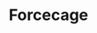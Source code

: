 ---
title: "Forcecage"
index: "forcecage"
permalink: /spells/forcecage/
tags:
  - Spell
  - 7th Level
  - Evocation
available_for:
  - Bard
  - Warlock
  - Wizard
level: "7th Level"
school: "Evocation"
range: "100 ft"
area: "20 ft"
shape: "Cube"
comp:
  - V
  - S
  - M
material: "ruby dust worth 1,500 gp."
duration: "1 Hour"
description: |
  An immobile, invisible, cube-shaped prison composed of magical force springs into existence around an area you choose within range. The prison can be a cage or a solid box, as you choose.

  A prison in the shape of a cage can be up to 20 feet on a side and is made from 1/2-inch diameter bars spaced 1/2 inch apart.

  A prison in the shape of a box can be up to 10 feet on a side, creating a solid barrier that prevents any matter from passing through it and blocking any spells cast into or out from the area.

  When you cast the spell, any creature that is completely inside the cage's area is trapped. Creatures only partially within the area, or those too large to fit inside the area, are pushed away from the center of the area until they are completely outside the area.

  A creature inside the cage can't leave it by nonmagical means. If the creature tries to use teleportation or interplanar travel to leave the cage, it must first make a charisma saving throw. On a success, the creature can use that magic to exit the cage. On a failure, the creature can't exit the cage and wastes the use of the spell or effect. The cage also extends into the Ethereal Plane, blocking ethereal travel.

  This spell can't be dispelled by dispel magic.
excerpt: "An immobile, invisible, cube-shaped prison composed of magical force springs into existence around an area you choose within range."
source: "Basic Rules"
---